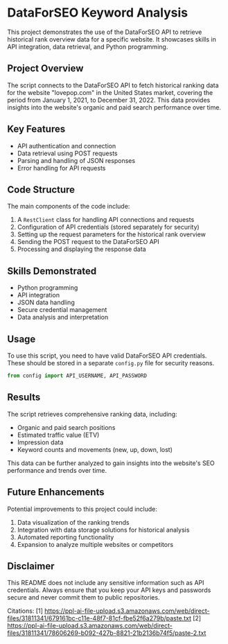 # DataForSEO Keyword Analysis

This project demonstrates the use of the DataForSEO API to retrieve historical rank overview data for a specific website. It showcases skills in API integration, data retrieval, and Python programming.

## Project Overview

The script connects to the DataForSEO API to fetch historical ranking data for the website "lovepop.com" in the United States market, covering the period from January 1, 2021, to December 31, 2022. This data provides insights into the website's organic and paid search performance over time.

## Key Features

- API authentication and connection
- Data retrieval using POST requests
- Parsing and handling of JSON responses
- Error handling for API requests

## Code Structure

The main components of the code include:

1. A `RestClient` class for handling API connections and requests
2. Configuration of API credentials (stored separately for security)
3. Setting up the request parameters for the historical rank overview
4. Sending the POST request to the DataForSEO API
5. Processing and displaying the response data

## Skills Demonstrated

- Python programming
- API integration
- JSON data handling
- Secure credential management
- Data analysis and interpretation

## Usage

To use this script, you need to have valid DataForSEO API credentials. These should be stored in a separate `config.py` file for security reasons.

```python
from config import API_USERNAME, API_PASSWORD
```

## Results

The script retrieves comprehensive ranking data, including:

- Organic and paid search positions
- Estimated traffic value (ETV)
- Impression data
- Keyword counts and movements (new, up, down, lost)

This data can be further analyzed to gain insights into the website's SEO performance and trends over time.

## Future Enhancements

Potential improvements to this project could include:

1. Data visualization of the ranking trends
2. Integration with data storage solutions for historical analysis
3. Automated reporting functionality
4. Expansion to analyze multiple websites or competitors

## Disclaimer

This README does not include any sensitive information such as API credentials. Always ensure that you keep your API keys and passwords secure and never commit them to public repositories.

Citations:
[1] https://ppl-ai-file-upload.s3.amazonaws.com/web/direct-files/31811341/679161bc-c11e-48f7-81cf-fbe52f6a279b/paste.txt
[2] https://ppl-ai-file-upload.s3.amazonaws.com/web/direct-files/31811341/78606269-b092-427b-8821-21b2136b74f5/paste-2.txt
